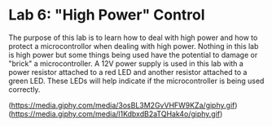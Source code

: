 # Lab 6: "High Power" Control
The purpose of this lab is to learn how to deal with high power and how to protect a microcontrollor when dealing with high power.  Nothing in this lab is high power but some things being used have the potential to damage or "brick" a microcontroller.  A 12V power supply is used in this lab with a power resistor attached to a red LED and another resistor attached to a green LED.  These LEDs will help indicate if the microcontroller is being used correctly.



(https://media.giphy.com/media/3osBL3M2GvVHFW9KZa/giphy.gif)
(https://media.giphy.com/media/l1KdbxdB2aTQHak4o/giphy.gif)
